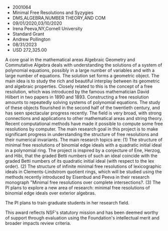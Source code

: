 
* 2001064
* Minimal Free Resolutions and Syzygies
* DMS,ALGEBRA,NUMBER THEORY,AND COM
* 09/01/2020,03/10/2020
* Irena Peeva,NY,Cornell University
* Standard Grant
* Andrew Pollington
* 08/31/2023
* USD 272,325.00

A core goal in the mathematical areas Algebraic Geometry and Commutative Algebra
deals with understanding the solutions of a system of polynomial equations,
possibly in a large number of variables and with a large number of equations.
The solution set forms a geometric object. The main idea is to study the rich
and beautiful interplay between its geometric and algebraic properties. Closely
related to this is the concept of a free resolution, which was introduced by the
famous mathematician David Hilbert in two papers in 1890 and 1893. Constructing
a free resolution amounts to repeatedly solving systems of polynomial equations.
The study of these objects flourished in the second half of the twentieth
century, and has seen spectacular progress recently. The field is very broad,
with strong connections and applications to other mathematical areas and string
theory. Recent computational methods have made it possible to compute some free
resolutions by computer. The main research goal in this project is to make
significant progress in understanding the structure of free resolutions and
their numerical invariants. The main research topics are: (1) The structure of
minimal free resolutions of binomial edge ideals with a quadratic initial ideal
in a polynomial ring. The project is inspired by a conjecture of Ene, Herzog,
and Hibi, that the graded Betti numbers of such an ideal coincide with the
graded Betti numbers of its quadratic initial ideal (with respect to the lex
order). (2) The structure of infinite minimal free resolutions of lexicographic
ideals in Clements-Lindstrom quotient rings, which will be studied using the
methods recently introduced by Eisenbud and Peeva in their research monograph
"Minimal free resolutions over complete intersections?. (3) The PI plans to
explore a new area of research: minimal free resolutions of binomial edge ideals
over exterior algebras.

The PI plans to train graduate students in her research field.

This award reflects NSF's statutory mission and has been deemed worthy of
support through evaluation using the Foundation's intellectual merit and broader
impacts review criteria.
